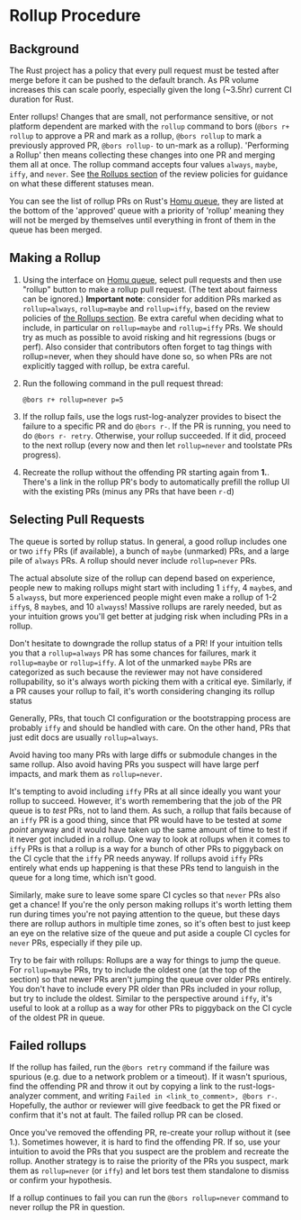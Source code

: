 # Rollup Procedure

## Background

The Rust project has a policy that every pull request must be tested after merge
before it can be pushed to the default branch. As PR volume increases this can scale poorly,
especially given the long (~3.5hr) current CI duration for Rust.

Enter rollups! Changes that are small, not performance sensitive, or not platform
dependent are marked with the `rollup` command to bors (`@bors r+ rollup` to
approve a PR and mark as a rollup, `@bors rollup` to mark a previously approved
PR, `@bors rollup-` to un-mark as a rollup).  'Performing a Rollup' then means
collecting these changes into one PR and merging them all at once. The rollup
command accepts four values `always`, `maybe`, `iffy`, and `never`. See [the
Rollups section] of the review policies for guidance on what these different
statuses mean.

You can see the list of rollup PRs on Rust's [Homu queue], they are
listed at the bottom of the 'approved' queue with a priority of 'rollup' meaning
they will not be merged by themselves until everything in front of them in the
queue has been merged.

## Making a Rollup

1. Using the interface on [Homu queue], select pull requests and then
   use "rollup" button to make a rollup pull request. (The text about
   fairness can be ignored.)
   **Important note**:  consider for addition PRs marked as
   `rollup=always`, `rollup=maybe` and `rollup=iffy`, based on the
   review policies of [the Rollups section].  Be extra careful when
   deciding what to include, in particular on `rollup=maybe` and
   `rollup=iffy` PRs. We should try as much as possible to avoid risking
   and hit regressions (bugs or perf).  Also consider that contributors
   often forget to tag things with rollup=never, when they should have
   done so, so when PRs are not explicitly tagged with rollup, be extra
   careful.

2. Run the following command in the pull request thread:

    ```console
    @bors r+ rollup=never p=5
    ```

3. If the rollup fails, use the logs rust-log-analyzer
   provides to bisect the failure to a specific PR and do
   `@bors r-`. If the PR is running, you need to do `@bors r- retry`. Otherwise,
   your rollup succeeded. If it did, proceed to the next rollup (every now and
   then let `rollup=never` and toolstate PRs progress).
4. Recreate the rollup without the offending PR starting again from **1.**. There's a link in the rollup PR's body to automatically prefill the rollup UI with the existing PRs (minus any PRs that have been `r-`d)

## Selecting Pull Requests

The queue is sorted by rollup status. In general, a good rollup includes one or two `iffy` PRs (if available), a bunch of `maybe` (unmarked) PRs, and a large pile of `always` PRs. A rollup should never include `rollup=never` PRs.

The actual absolute size of the rollup can depend based on experience, people new to making rollups might start with including 1 `iffy`, 4 `maybe`s, and 5 `always`s, but more experienced people might even make a rollup of 1-2 `iffy`s, 8 `maybe`s, and 10 `always`s! Massive rollups are rarely needed, but as your intuition grows you'll get better at judging risk when including PRs in a rollup.

Don't hesitate to downgrade the rollup status of a PR! If your intuition tells you that a `rollup=always` PR has some chances for failures, mark it `rollup=maybe` or `rollup=iffy`. A lot of the unmarked `maybe` PRs are categorized as such because the reviewer may not have considered rollupability, so it's always worth picking them with a critical eye. Similarly, if a PR causes your rollup to fail, it's worth considering changing its rollup status

Generally, PRs, that touch CI configuration or the bootstrapping process are probably `iffy` and should be handled with care. On the other hand, PRs that just edit docs are usually `rollup=always`.

Avoid having too many PRs with large diffs or submodule changes in the same rollup. Also avoid having PRs you suspect will have large perf impacts, and mark them as `rollup=never`.

It's tempting to avoid including `iffy` PRs at all since ideally you want your rollup to succeed. However, it's worth remembering that the job of the PR queue is to _test_ PRs, not to land them. As such, a rollup that fails because of an `iffy` PR is a good thing, since that PR would have to be tested at _some point_ anyway and it would have taken up the same amount of time to test if it never got included in a rollup. One way to look at rollups when it comes to `iffy` PRs is that a rollup is a way for a bunch of other PRs to piggyback on the CI cycle that the `iffy` PR needs anyway. If rollups avoid `iffy` PRs entirely what ends up happening is that these PRs tend to languish in the queue for a long time, which isn't good.

Similarly, make sure to leave some spare CI cycles so that `never` PRs also get a chance! If you're the only person making rollups it's worth letting them run during times you're not paying attention to the queue, but these days there are rollup authors in multiple time zones, so it's often best to just keep an eye on the relative size of the queue and put aside a couple CI cycles for `never` PRs, especially if they pile up.

Try to be fair with rollups: Rollups are a way for things to jump the queue. For `rollup=maybe` PRs, try to include the oldest one (at the top of the section) so that newer PRs aren't jumping the queue over older PRs entirely. You don't have to include every PR older than PRs included in your rollup, but try to include the oldest. Similar to the perspective around `iffy`, it's useful to look at a rollup as a way for other PRs to piggyback on the CI cycle of the oldest PR in queue.


## Failed rollups
If the rollup has failed, run the `@bors retry` command if the
failure was spurious (e.g. due to a network problem or a timeout). If it wasn't spurious,
find the offending PR and throw it out by copying a link to the rust-logs-analyzer comment,
and writing `Failed in <link_to_comment>, @bors r-`. Hopefully,
the author or reviewer will give feedback to get the PR fixed or confirm that it's not
at fault. The failed rollup PR can be closed.

Once you've removed the offending PR, re-create your rollup without it (see 1.).
Sometimes however, it is hard to find the offending PR. If so, use your intuition
to avoid the PRs that you suspect are the problem and recreate the rollup.
Another strategy is to raise the priority of the PRs you suspect,
mark them as `rollup=never` (or `iffy`) and let bors test them standalone to dismiss
or confirm your hypothesis.

If a rollup continues to fail you can run the `@bors rollup=never` command to
never rollup the PR in question.

[Homu queue]: https://bors.rust-lang.org/queue/rust
[the Rollups section]: ../compiler/reviews.md#rollups
